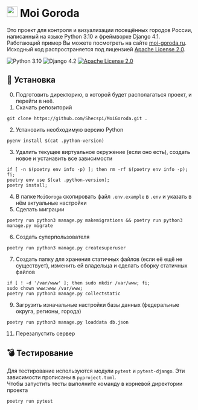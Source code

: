 # <img src="static/image/favicon.ico" height="28"> Moi Goroda
Это проект для контроля и визуализации посещённых городов России, написанный на языке Python 3.10 и фреймворке Django 4.1.  
Работающий пример Вы можете посмотреть на сайте [moi-goroda.ru](https://moi-goroda.ru/).  
Исходный код распространяется под лицензией [Apache License 2.0](https://github.com/Shecspi/MoiGoroda/blob/master/LICENSE).  

![Python 3.10](https://img.shields.io/badge/Python-3.10-blue?style=for-the-badge&logo=python)
![Django 4.2](https://img.shields.io/badge/Django-4.2-brightgreen?style=for-the-badge&logo=django)
[![Apache License 2.0](https://img.shields.io/badge/License-Apache%20License%202.0-orange?style=for-the-badge&logo=apache)](https://github.com/Shecspi/MoiGoroda/blob/master/LICENSE)

## :floppy_disk: Установка
0. Подготовить директорию, в которой будет располагаться проект, и перейти в неё.
1. Скачать репозиторий  
```shell
git clone https://github.com/Shecspi/MoiGoroda.git .
```
2. Установить необходимую версию Python  
 ```shell
 pyenv install $(cat .python-version)
 ```
3. Удалить текущее виртуальное окружение (если оно есть), создать новое и устанавить все зависимости  
```shell
if [ -n $(poetry env info -p) ]; then rm -rf $(poetry env info -p); fi;
poetry env use $(cat .python-version);
poetry install;
```
4. В папке `MoiGoroga` скопировать файл `.env.example` в `.env` и указать в нём актуальные настройки
5. Сделать миграции  
```shell
poetry run python3 manage.py makemigrations && poetry run python3 manage.py migrate
```
6. Создать суперпользователя
```shell
poetry run python3 manage.py createsuperuser
```
7. Создать папку для хранения статичных файлов (если её ещё не существует), изменить ей владельца и сделать сборку статичных файлов
```shell
if [ ! -d '/var/www' ]; then sudo mkdir /var/www; fi;
sudo chown www:www /var/www;
poetry run python3 manage.py collectstatic
```
9. Загрузить изначальные настройки базы данных (федеральные округа, регионы, города)  
```shell
poetry run python3 manage.py loaddata db.json
```
11. Перезапустить сервер

## :bomb: Тестирование
Для тестирование используются модули `pytest` и `pytest-django`. Эти зависимости прописаны в `pyproject.toml`.  
Чтобы запустить тесты выполните команду в корневой директории проекта
```shell
poetry run pytest
```
